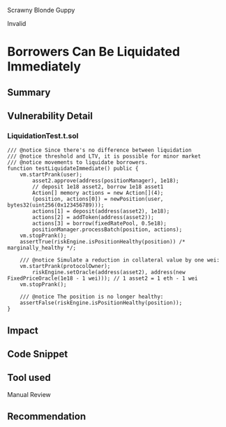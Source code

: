Scrawny Blonde Guppy

Invalid

# Borrowers Can Be Liquidated Immediately

## Summary

## Vulnerability Detail

### LiquidationTest.t.sol

```solidity
/// @notice Since there's no difference between liquidation
/// @notice threshold and LTV, it is possible for minor market
/// @notice movements to liquidate borrowers.
function testLiquidateImmediate() public {
    vm.startPrank(user);
        asset2.approve(address(positionManager), 1e18);
        // deposit 1e18 asset2, borrow 1e18 asset1
        Action[] memory actions = new Action[](4);
        (position, actions[0]) = newPosition(user, bytes32(uint256(0x123456789)));
        actions[1] = deposit(address(asset2), 1e18);
        actions[2] = addToken(address(asset2));
        actions[3] = borrow(fixedRatePool, 0.5e18);
        positionManager.processBatch(position, actions);
    vm.stopPrank();
    assertTrue(riskEngine.isPositionHealthy(position)) /* marginally_healthy */;

    /// @notice Simulate a reduction in collateral value by one wei:
    vm.startPrank(protocolOwner);
        riskEngine.setOracle(address(asset2), address(new FixedPriceOracle(1e18 - 1 wei))); // 1 asset2 = 1 eth - 1 wei
    vm.stopPrank();

    /// @notice The position is no longer healthy:
    assertFalse(riskEngine.isPositionHealthy(position));
}
```

## Impact

## Code Snippet

## Tool used

Manual Review

## Recommendation